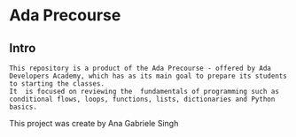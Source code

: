 # Ada Precourse 
## Intro

    This repository is a product of the Ada Precourse - offered by Ada Developers Academy, which has as its main goal to prepare its students to starting the classes.
    It  is focused on reviewing the  fundamentals of programming such as conditional flows, loops, functions, lists, dictionaries and Python basics.












This project was create by Ana Gabriele Singh
